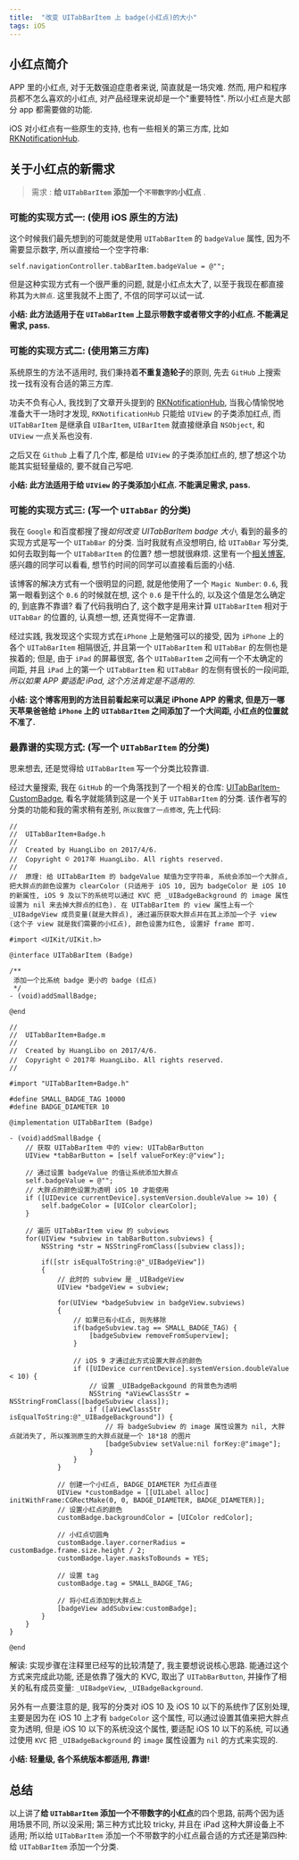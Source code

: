```yaml
---
title:  "改变 UITabBarItem 上 badge(小红点)的大小"
tags: iOS
---
```


## 小红点简介

APP 里的小红点, 对于无数强迫症患者来说, 简直就是一场灾难. 然而, 用户和程序员都不怎么喜欢的小红点, 对产品经理来说却是一个"重要特性". 所以小红点是大部分 app 都需要做的功能.

iOS 对小红点有一些原生的支持, 也有一些相关的第三方库, 比如 [RKNotificationHub](https://github.com/cwRichardKim/RKNotificationHub).

## 关于小红点的新需求

> 需求 :  **给 `UITabBarItem` 添加一个`不带数字的`小红点** . 

### 可能的实现方式一: (使用 iOS 原生的方法)

这个时候我们最先想到的可能就是使用 `UITabBarItem` 的 `badgeValue` 属性, 因为不需要显示数字, 所以直接给一个空字符串:

```
self.navigationController.tabBarItem.badgeValue = @"";
```

但是这种实现方式有一个很严重的问题, 就是小红点太大了, 以至于我现在都直接称其为`大胖点`. 这里我就不上图了, 不信的同学可以试一试.

**小结: 此方法适用于在 `UITabBarItem` 上显示带数字或者带文字的小红点. 不能满足需求, pass.**

### 可能的实现方式二: (使用第三方库)

系统原生的方法不适用时, 我们秉持着**不重复造轮子**的原则, 先去 `GitHub` 上搜索 找一找有没有合适的第三方库. 

功夫不负有心人, 我找到了文章开头提到的 [RKNotificationHub](https://github.com/cwRichardKim/RKNotificationHub), 当我心情愉悦地准备大干一场时才发现, `RKNotificationHub` 只能给 `UIView` 的子类添加红点, 而 `UITabBarItem` 是继承自 `UIBarItem`, `UIBarItem` 就直接继承自 `NSObject`, 和 `UIView` 一点关系也没有.

之后又在 `Github` 上看了几个库, 都是给 `UIView` 的子类添加红点的, 想了想这个功能其实挺轻量级的, 要不就自己写吧.

**小结: 此方法适用于给 `UIView` 的子类添加小红点. 不能满足需求, pass.**

### 可能的实现方式三: (写一个 `UITabBar` 的分类)

我在 `Google` 和百度都搜了搜*如何改变 UITabBarItem badge 大小*, 看到的最多的实现方式是写一个 `UITabBar` 的分类. 当时我就有点没想明白, 给 `UITabBar` 写分类, 如何去取到每一个 `UITabBarItem` 的位置? 想一想就很麻烦. 这里有一个[相关博客](http://blog.csdn.net/lilinoscar/article/details/47103747), 感兴趣的同学可以看看, 想节约时间的同学可以直接看后面的小结.

该博客的解决方式有一个很明显的问题, 就是他使用了一个 `Magic Number`: `0.6`, 我第一眼看到这个 `0.6` 的时候就在想, 这个 `0.6` 是干什么的, 以及这个值是怎么确定的, 到底靠不靠谱? 看了代码我明白了, 这个数字是用来计算 `UITabBarItem` 相对于 `UITabBar` 的位置的, 认真想一想, 还真觉得不一定靠谱.

经过实践, 我发现这个实现方式在`iPhone` 上是勉强可以的接受, 因为 `iPhone` 上的各个 `UITabBarItem` 相隔很近, 并且第一个 `UITabBarItem` 和 `UITabBar` 的左侧也是挨着的; 但是, 由于 `iPad` 的屏幕很宽, 各个 `UITabBarItem` 之间有一个不太确定的间距, 并且 `iPad` 上的第一个 `UITabBarItem` 和 `UITabBar` 的左侧有很长的一段间距, *所以如果 APP 要适配 iPad, 这个方法肯定是不适用的*.

**小结: 这个博客用到的方法目前看起来可以满足 iPhone APP 的需求, 但是万一哪天苹果爸爸给 `iPhone` 上的 `UITabBarItem` 之间添加了一个大间距, 小红点的位置就不准了.**


### 最靠谱的实现方式: (写一个 `UITabBarItem` 的分类)

思来想去, 还是觉得给 `UITabBarItem` 写一个分类比较靠谱. 

经过大量搜索, 我在 `GitHub` 的一个角落找到了一个相关的仓库: [UITabBarItem-CustomBadge](https://github.com/enryold/UITabBarItem-CustomBadge), 看名字就能猜到这是一个关于 `UITabBarItem` 的分类. 该作者写的分类的功能和我的需求稍有差别, `所以我做了一点修改`, 先上代码:

```objc
//
//  UITabBarItem+Badge.h
//
//  Created by HuangLibo on 2017/4/6.
//  Copyright © 2017年 HuangLibo. All rights reserved.
//
//  原理: 给 UITabBarItem 的 badgeValue 赋值为空字符串, 系统会添加一个大胖点, 把大胖点的颜色设置为 clearColor (只适用于 iOS 10, 因为 badgeColor 是 iOS 10 的新属性, iOS 9 及以下的系统可以通过 KVC 把 _UIBadgeBackground 的 image 属性设置为 nil 来去掉大胖点的红色). 在 UITabBarItem 的 view 属性上有一个 _UIBadgeView 成员变量(就是大胖点), 通过遍历获取大胖点并在其上添加一个子 view (这个子 view 就是我们需要的小红点), 颜色设置为红色, 设置好 frame 即可.

#import <UIKit/UIKit.h>

@interface UITabBarItem (Badge)

/**
 添加一个比系统 badge 更小的 badge (红点)
 */
- (void)addSmallBadge;

@end
```

 
 
 
```objc
//
//  UITabBarItem+Badge.m
//
//  Created by HuangLibo on 2017/4/6.
//  Copyright © 2017年 HuangLibo. All rights reserved.
//

#import "UITabBarItem+Badge.h"

#define SMALL_BADGE_TAG 10000
#define BADGE_DIAMETER 10

@implementation UITabBarItem (Badge)

- (void)addSmallBadge {
    // 获取 UITabBarItem 中的 view: UITabBarButton
    UIView *tabBarButton = [self valueForKey:@"view"];
    
    // 通过设置 badgeValue 的值让系统添加大胖点
    self.badgeValue = @"";
    // 大胖点的颜色设置为透明 iOS 10 才能使用
    if ([UIDevice currentDevice].systemVersion.doubleValue >= 10) {
        self.badgeColor = [UIColor clearColor];
    }
    
    // 遍历 UITabBarItem view 的 subviews
    for(UIView *subview in tabBarButton.subviews) {
        NSString *str = NSStringFromClass([subview class]);
        
        if([str isEqualToString:@"_UIBadgeView"])
        {
            // 此时的 subview 是 _UIBadgeView
            UIView *badgeView = subview;
            
            for(UIView *badgeSubview in badgeView.subviews)
            {
                // 如果已有小红点, 则先移除
                if(badgeSubview.tag == SMALL_BADGE_TAG) {
                    [badgeSubview removeFromSuperview];
                }
                
                // iOS 9 才通过此方式设置大胖点的颜色
                if ([UIDevice currentDevice].systemVersion.doubleValue < 10) {
                    // 设置 _UIBadgeBackgound 的背景色为透明
                    NSString *aViewClassStr = NSStringFromClass([badgeSubview class]);
                    if ([aViewClassStr isEqualToString:@"_UIBadgeBackground"]) {
                        // 将 badgeSubview 的 image 属性设置为 nil, 大胖点就消失了, 所以推测原生的大胖点就是一个 18*18 的图片
                        [badgeSubview setValue:nil forKey:@"image"];
                    }
                }
            }
            
            // 创建一个小红点, BADGE_DIAMETER 为红点直径
            UIView *customBadge = [[UILabel alloc] initWithFrame:CGRectMake(0, 0, BADGE_DIAMETER, BADGE_DIAMETER)];
            // 设置小红点的颜色
            customBadge.backgroundColor = [UIColor redColor];
            
            // 小红点切圆角
            customBadge.layer.cornerRadius = customBadge.frame.size.height / 2;
            customBadge.layer.masksToBounds = YES;
            
            // 设置 tag
            customBadge.tag = SMALL_BADGE_TAG;
            
            // 将小红点添加到大胖点上
            [badgeView addSubview:customBadge];
        }
    }
}

@end
```

解读: 实现步骤在注释里已经写的比较清楚了, 我主要想说说核心思路. 能通过这个方式来完成此功能, 还是依靠了强大的 KVC, 取出了 `UITabBarButton`, 并操作了相关的私有成员变量: `_UIBadgeView`, `_UIBadgeBackground`.

另外有一点要注意的是, 我写的分类对 iOS 10 及 iOS 10 以下的系统作了区别处理, 主要是因为在 iOS 10 上才有 `badgeColor` 这个属性, 可以通过设置其值来把大胖点变为透明, 但是 iOS 10 以下的系统没这个属性, 要适配 iOS 10 以下的系统, 可以通过使用 `KVC` 把 `_UIBadgeBackground` 的 `image` 属性设置为 `nil` 的方式来实现的.

**小结: 轻量级, 各个系统版本都适用, 靠谱!**

## 总结

以上讲了**给 `UITabBarItem` 添加一个不带数字的小红点**的四个思路, 前两个因为适用场景不同, 所以没采用; 第三种方式比较 tricky, 并且在 iPad 这种大屏设备上不适用; 所以给 `UITabBarItem` 添加一个不带数字的小红点最合适的方式还是第四种: 给 `UITabBarItem` 添加一个分类.













